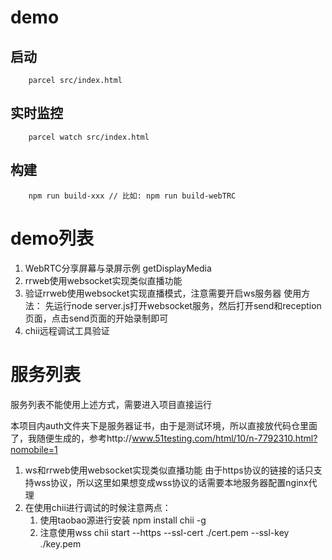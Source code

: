 # demo

## 启动

```
    parcel src/index.html
```

## 实时监控

```
    parcel watch src/index.html
```

## 构建

```
    npm run build-xxx // 比如: npm run build-webTRC
```

# demo列表 

1. WebRTC分享屏幕与录屏示例 getDisplayMedia 
2. rrweb使用websocket实现类似直播功能
3. 验证rrweb使用websocket实现直播模式，注意需要开启ws服务器
    使用方法：
        先运行node server.js打开websocket服务，然后打开send和reception页面，点击send页面的开始录制即可
4. chii远程调试工具验证


# 服务列表  
服务列表不能使用上述方式，需要进入项目直接运行

本项目内auth文件夹下是服务器证书，由于是测试环境，所以直接放代码仓里面了，我随便生成的，参考http://www.51testing.com/html/10/n-7792310.html?nomobile=1

1. ws和rrweb使用websocket实现类似直播功能
    由于https协议的链接的话只支持wss协议，所以这里如果想变成wss协议的话需要本地服务器配置nginx代理
2.  在使用chii进行调试的时候注意两点：
    1. 使用taobao源进行安装
    npm install chii -g
    2. 注意使用wss
    chii start --https --ssl-cert ./cert.pem --ssl-key ./key.pem